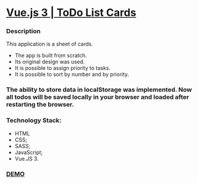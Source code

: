 # [Vue.js 3 | ToDo List Cards](https://billizane.github.io/vue_todo_list_cards/) #

### Description ###

This application is a sheet of cards.

* The app is built from scratch.
* Its original design was used.
* It is possible to assign priority to tasks.
* It is possible to sort by number and by priority.

### The ability to store data in localStorage was implemented. Now all todos will be saved locally in your browser and loaded after restarting the browser. ###

### Technology Stack: ###
* HTML
* CSS;
* SASS;
* JavaScript;
* Vue.JS 3.

### [DEMO](https://billizane.github.io/vue_todo_list_cards/) ###
